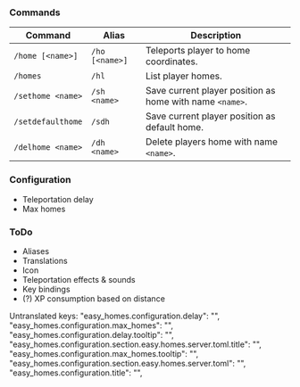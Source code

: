 ### Commands
| Command           | Alias          | Description                                              |
|-------------------|----------------|----------------------------------------------------------|
| `/home [<name>]`  | `/ho [<name>]` | Teleports player to home coordinates.                    |
| `/homes`          | `/hl`          | List player homes.                                       |
| `/sethome <name>` | `/sh <name>`   | Save current player position as home with name `<name>`. |
| `/setdefaulthome` | `/sdh`         | Save current player position as default home.            |
| `/delhome <name>` | `/dh <name>`   | Delete players home with name `<name>`.                  |

### Configuration
* Teleportation delay
* Max homes

### ToDo
* Aliases
* Translations
* Icon
* Teleportation effects & sounds
* Key bindings
* (?) XP consumption based on distance


Untranslated keys:
"easy_homes.configuration.delay": "",
"easy_homes.configuration.max_homes": "",
"easy_homes.configuration.delay.tooltip": "",
"easy_homes.configuration.section.easy.homes.server.toml.title": "",
"easy_homes.configuration.max_homes.tooltip": "",
"easy_homes.configuration.section.easy.homes.server.toml": "",
"easy_homes.configuration.title": "",